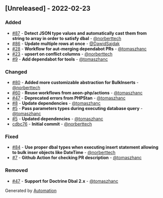 ## [Unreleased] - 2022-02-23

### Added
- [#87](https://github.com/flow-php/doctrine-dbal-bulk/pull/87) - **Detect JSON type values and automatically cast them from string to array in order to satisfy dbal** - [@norberttech](https://github.com/norberttech)
- [#86](https://github.com/flow-php/doctrine-dbal-bulk/pull/86) - **Update multiple rows at once** - [@DawidSajdak](https://github.com/DawidSajdak)
- [#28](https://github.com/flow-php/doctrine-dbal-bulk/pull/28) - **Workflow for aut-merging dependabot PRs** - [@tomaszhanc](https://github.com/tomaszhanc)
- [#23](https://github.com/flow-php/doctrine-dbal-bulk/pull/23) - **upsert on conflict columns** - [@norberttech](https://github.com/norberttech)
- [#9](https://github.com/flow-php/doctrine-dbal-bulk/pull/9) - **Add dependabot for tools** - [@tomaszhanc](https://github.com/tomaszhanc)

### Changed
- [#80](https://github.com/flow-php/doctrine-dbal-bulk/pull/80) - **Added more customizable abstraction for BulkInserts** - [@norberttech](https://github.com/norberttech)
- [#60](https://github.com/flow-php/doctrine-dbal-bulk/pull/60) - **Reuse workflows from aeon-php/actions** - [@tomaszhanc](https://github.com/tomaszhanc)
- [#47](https://github.com/flow-php/doctrine-dbal-bulk/pull/47) - **Deprecated errors from PHPStan** - [@tomaszhanc](https://github.com/tomaszhanc)
- [#8](https://github.com/flow-php/doctrine-dbal-bulk/pull/8) - **Update dependencies** - [@tomaszhanc](https://github.com/tomaszhanc)
- [#5](https://github.com/flow-php/doctrine-dbal-bulk/pull/5) - **Pass parameters types during executing database query** - [@tomaszhanc](https://github.com/tomaszhanc)
- [#5](https://github.com/flow-php/doctrine-dbal-bulk/pull/5) - **Updated dependencies** - [@tomaszhanc](https://github.com/tomaszhanc)
- [cdbc76](https://github.com/flow-php/doctrine-dbal-bulk/commit/cdbc76af8c863f40d6181aa81a60e4f1d33d6519) - **Initial commit** - [@norberttech](https://github.com/norberttech)

### Fixed
- [#84](https://github.com/flow-php/doctrine-dbal-bulk/pull/84) - **Use proper dbal types when executing insert statement allowing to bulk inser objects like DateTime** - [@norberttech](https://github.com/norberttech)
- [#7](https://github.com/flow-php/doctrine-dbal-bulk/pull/7) - **Github Action for checking PR description** - [@tomaszhanc](https://github.com/tomaszhanc)

### Removed
- [#47](https://github.com/flow-php/doctrine-dbal-bulk/pull/47) - **Support for Doctrine Dbal 2.x** - [@tomaszhanc](https://github.com/tomaszhanc)

Generated by [Automation](https://github.com/aeon-php/automation)